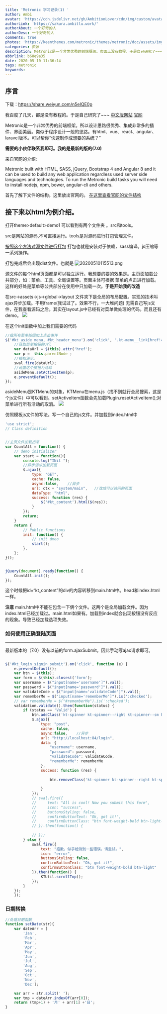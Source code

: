 ```yaml
---
title: 'Metronic 学习记录(1) '
author: Ambi
avatar: 'https://cdn.jsdelivr.net/gh/AmbitionLover/cdn/img/custom/avatar.jpg'
authorLink: 'https://sakura.ambitlu.work/'
authorAbout: 一个好奇的人
authorDesc: 一个好奇的人
comments: true
photos: 'https://keenthemes.com/metronic/themes/metronic/doc/assets/img/demos/demo1.png'
categories: 资源
description: Metronic是一个非常优秀的前端框架。市面上没有教程，于是自己研究了~~~~
abbrlink: b68e9a35
date: 2020-05-10 11:36:14
tags: metronic
keywords:
---
```

## 序言

下载：https://share.weiyun.com/n5eIQE0p

我百度了几天，都是没有教程的。于是自己研究了~~~
[中文版网站](http://metronic.net.cn/)
[官网](https://keenthemes.com/metronic/)

Metronic是一个非常优秀的前端框架。所以设计思路很优秀、集成非常多的插件、界面美丽。类似于程序设计一般的思路。有html、vue、react、angular、laravel版本。可以帮你“快速制作成想要的系统？”

**需要的小伙伴联系我即可。我的是最新的版的(7.0)**

来自官网的介绍:

Metronic built with HTML, SASS, jQuery, Bootstrap 4 and Angular 8 and it can be used to build any web application regardless used server side languages and technologies. To run the Metronic build tasks you will need to install nodejs, npm, bower, angular-cli and others.

首先了解下文件的结构。这里放出官网的。
[在这里查看官网的文件结构](https://keenthemes.com/metronic/?page=docs&section=html/files-structure)

## 接下来以html为例介绍。

打开theme>default>demo1 可以看到有两个文件夹 。src和tools。

src是网站的源码,不可直接运行。tools是对源码进行打包管理文件。

[按照这个方法对源文件进行打包](https://keenthemes.com/metronic/?page=docs&section=html/webpack-quick-start)
打包也就是安装对于依赖，sass编译。js压缩等一系列操作。

打包完成后会出现dist文件。也就是
![20200510115513.png](20200510115513.png)

源文件的每个html页面都是可以独立运行。我想要的要的效果是。主页面加载公共部分，如：菜单、工具、全局设置等。页面主体可根据
菜单的点击进行加载。这样的好处是菜单等公共部分在使用中只加载一次。**于是开始我的改造**

在src->assets->js->global->layout 文件夹下是全局的布局配置。实现的技术叫ajax异步加载。不用frame(我试过了。效果不行，一大堆问题)
无需自己写js文件，在我查看源码之后。其实在layout.js中已经有对菜单做处理的代码。而且还有demo。
![](20200510125054.png)

在这个init函数中加上我们需要的代码
```js
//给所有菜单按钮加上点击事件
$('#kt_aside_menu, #kt_header_menu').on('click', '.kt-menu__link[href!="javascript:;"]', function(e) {
    //获取菜单按钮的url
    var dataUrl = $(this).attr('href');
    var p =  this.parentNode ;
    //模拟演示。
    swal.fire(dataUrl);
    //设置这个按钮为活动
    asideMenu.setActiveItem(p);
    e.preventDefault();
});
````

asideMenu是KTMenu的对象，KTMenu在menu.js（找不到就行全局搜索，这是个js文件）中可以看到。setActiveItem函数会先加载Plugin.resetActiveItem();对菜单进行所有活动的取消。
![](20200510125610.png)

仿照模板js文件的写法。写一个自己的js文件。并加载到index.html中
```js
'use strict';
// Class definition


//主页文件加载出来
var CountAll = function() {
    // demo initializer
    var start = function(){
        console.log("INit ");
        //异步请求加载页面
        $.ajax({
            type: "GET",
            cache: false,
            async:false,    //异步
            url: ctx + "system/main",   //改成可以访问的页面
            dataType: "html",
            success: function (res) {
                $('#kt_content').html($(res));
            }
        });
        return;
    }
    return {
        // Public functions
        init: function() {
            // init dmeo
            start();
        },
    };
}();


jQuery(document).ready(function() {
    CountAll.init();
});

```
这个时候把id=“kt_content”的div的内容转移到main.html中。head和index.html一样。

**注意**   main.html中不能在包含一下俩个文件。这两个是全局加载文件。因为index.html已经加载过。main.html如果有。加载到index就会出现按钮没有反应的现象。导致已经加载选项失效。
    <!--begin::Global Theme Bundle(used by all pages) -->
    <script src="assets/plugins/global/plugins.bundle.js" type="text/javascript"></script>
    <script src="assets/js/scripts.bundle.js" type="text/javascript"></script>
    
### 如何使用正确登陆页面

***
最新版本的（7.0）没有以前的form.ajaxSubmit。因此手动写ajax请求即可。
```js

$('#kt_login_signin_submit').on('click', function (e) {
    e.preventDefault();
    var btn = $(this);
    var form = $(this).closest('form');
    var username = $("input[name='username']").val();
    var password = $("input[name='password']").val();
    var validateCode = $("input[name='validateCode']").val();
    var rememberMe = $("input[name='rememberMe']").is(':checked');
    // var rememberMe = $("#rememberMe").is(':checked');
    validation.validate().then(function(status) {
        if (status == 'Valid') {
            btn.addClass('kt-spinner kt-spinner--right kt-spinner--sm kt-spinner--light').attr('disabled', true);
            $.ajax({
                type: "post",
                cache: false,
                async:false,    //异步
                url: "http://localhost:84/login",
                data: {
                    "username": username,
                    "password": password,
                    "validateCode": validateCode,
                    "rememberMe": rememberMe
                },
                success: function (res) {
                    
                    btn.removeClass('kt-spinner kt-spinner--right kt-spinner--sm kt-spinner--light').attr('disabled', false);
                    
                }
            });
            // swal.fire({
            //     text: "All is cool! Now you submit this form",
            //     icon: "success",
            //     buttonsStyling: false,
            //     confirmButtonText: "Ok, got it!",
            //     confirmButtonClass: "btn font-weight-bold btn-light-primary"
            // }).then(function() {
                
            // });
        } else {
            swal.fire({
                text: "抱歉，似乎检测到一些错误，请重试。",
                icon: "error",
                buttonsStyling: false,
                confirmButtonText: "Ok, got it!",
                confirmButtonClass: "btn font-weight-bold btn-light"
            }).then(function() {
                KTUtil.scrollTop();
            });
        }
    });
    });
```

### 日期转换
```js
//处理日期函数
function setDate(str){
    var dateArr = [
        'Jan',
        'Feb',
        'Mar',
        'Apr',
        'May',
        'Jun',
        'Jul',
        'Aug',
        'Sep',
        'Oct',
        'Nov',
        'Dec'];

    var arr = str.split(' ');
    var tmp = dateArr.indexOf(arr[0]);
    return (tmp+1) + '月' + arr[1] +'日';
}
```